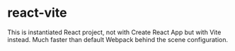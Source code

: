 # react-vite
This is instantiated React project, not with Create React App but with Vite instead. Much faster than default Webpack behind the scene configuration.
